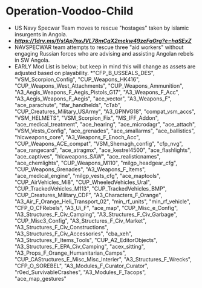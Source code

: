 # Operation-Voodoo-Child
* US Navy Specwar Team moves to rescue "hostages" taken by islamic insurgents in Angola.
* __***https://1drv.ms/f/s!Ap7nxJVL78mCgX2mekw49zeFaGrg?e=haSExZ***__
* NAVSPECWAR team attempts to rescue three "aid workers" without engaging Russian forces who are advising and assisting Angolan rebels in SW Angola. 
* EARLY Mod List is below; but keep in mind this will change as assets are adjusted based on playability.
*"CFP_B_USSEALS_DES",
	"VSM_Scorpion_Config",
	"CUP_Weapons_HK416",
	"CUP_Weapons_West_Attachments",
	"CUP_Weapons_Ammunition",
	"A3_Aegis_Weapons_F_Aegis_Pistols_G17",
	"A3_Weapons_F_Acc",
	"A3_Aegis_Weapons_F_Aegis",
	"ace_vector",
	"A3_Weapons_F",
	"ace_parachute",
	"tfar_handhelds",
	"cTab",
	"CUP_Creatures_Military_USArmy",
	"A3_GPNVG18",
	"compat_vsm_accs",
	"VSM_HELMETS",
	"VSM_Scorpion_Fix",
	"MS_IFF_Addon",
	"ace_medical_treatment",
	"ace_hearing",
	"ace_microdagr",
	"ace_attach",
	"VSM_Vests_Config",
	"ace_grenades",
	"ace_smallarms",
	"ace_ballistics",
	"hlcweapons_core",
	"A3_Weapons_F_Enoch_Acc",
	"CUP_Weapons_ACE_compat",
	"VSM_Shemagh_config",
	"cfp_nvg",
	"ace_rangecard",
	"ace_atragmx",
	"ace_kestrel4500",
	"ace_flashlights",
	"ace_captives",
	"hlcweapons_SAW",
	"ace_realisticnames",
	"ace_chemlights",
	"CUP_Weapons_M110",
	"milgp_headgear_cfg",
	"CUP_Weapons_Grenades",
	"A3_Weapons_F_Items",
	"ace_medical_engine",
	"milgp_vests_cfg",
	"ace_maptools",
	"CUP_AirVehicles_Mi8",
	"CUP_WheeledVehicles_Ural",
	"CUP_TrackedVehicles_M113",
	"CUP_TrackedVehicles_BMP",
	"CUP_Creatures_Military_CDF",
	"A3_Characters_F_Orange",
	"A3_Air_F_Orange_Heli_Transport_02",
	"min_rf_units",
	"min_rf_vehicle",
	"CFP_O_CFRebels",
	"A3_Ui_F",
	"ace_map",
	"CUP_Misc_e_Config",
	"A3_Structures_F_Civ_Camping",
	"A3_Structures_F_Civ_Garbage",
	"CUP_Misc3_Config",
	"A3_Structures_F_Civ_Market",
	"A3_Structures_F_Civ_Constructions",
	"A3_Structures_F_Civ_Accessories",
	"cba_xeh",
	"A3_Structures_F_Items_Tools",
	"CUP_A2_EditorObjects",
	"A3_Structures_F_EPA_Civ_Camping",
	"acex_sitting",
	"A3_Props_F_Orange_Humanitarian_Camps",
	"CUP_CAStructures_E_Misc_Misc_Interier",
	"A3_Structures_F_Wrecks",
	"CFP_O_SOREBEL",
	"A3_Modules_F_Curator_Curator",
	"r0ed_SurvivableCrashes",
	"A3_Modules_F_Tacops",
	"ace_map_gestures"
